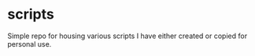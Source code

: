 # scripts
Simple repo for housing various scripts I have either created or copied for personal use. 
